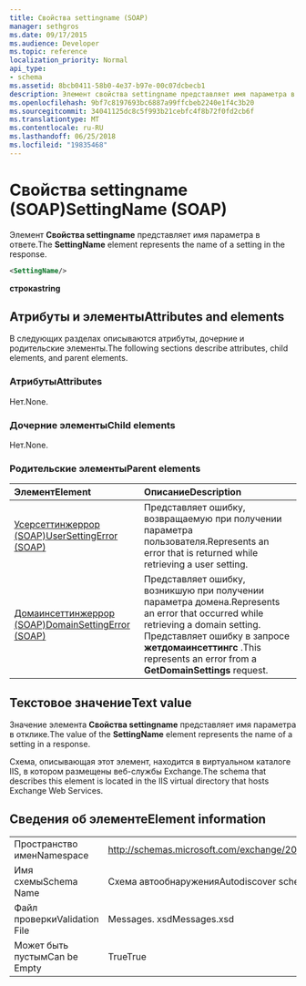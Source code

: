 ```yaml
---
title: Свойства settingname (SOAP)
manager: sethgros
ms.date: 09/17/2015
ms.audience: Developer
ms.topic: reference
localization_priority: Normal
api_type:
- schema
ms.assetid: 8bcb0411-58b0-4e37-b97e-00c07dcbecb1
description: Элемент свойства settingname представляет имя параметра в ответе.
ms.openlocfilehash: 9bf7c8197693bc6887a99ffcbeb2240e1f4c3b20
ms.sourcegitcommit: 34041125dc8c5f993b21cebfc4f8b72f0fd2cb6f
ms.translationtype: MT
ms.contentlocale: ru-RU
ms.lasthandoff: 06/25/2018
ms.locfileid: "19835468"
---
```

# <a name="settingname-soap"></a><span data-ttu-id="137de-103">Свойства settingname (SOAP)</span><span class="sxs-lookup"><span data-stu-id="137de-103">SettingName (SOAP)</span></span>

<span data-ttu-id="137de-104">Элемент **Свойства settingname** представляет имя параметра в ответе.</span><span class="sxs-lookup"><span data-stu-id="137de-104">The **SettingName** element represents the name of a setting in the response.</span></span> 
  
```XML
<SettingName/>
```

 <span data-ttu-id="137de-105">**строка**</span><span class="sxs-lookup"><span data-stu-id="137de-105">**string**</span></span>
## <a name="attributes-and-elements"></a><span data-ttu-id="137de-106">Атрибуты и элементы</span><span class="sxs-lookup"><span data-stu-id="137de-106">Attributes and elements</span></span>

<span data-ttu-id="137de-107">В следующих разделах описываются атрибуты, дочерние и родительские элементы.</span><span class="sxs-lookup"><span data-stu-id="137de-107">The following sections describe attributes, child elements, and parent elements.</span></span>
  
### <a name="attributes"></a><span data-ttu-id="137de-108">Атрибуты</span><span class="sxs-lookup"><span data-stu-id="137de-108">Attributes</span></span>

<span data-ttu-id="137de-109">Нет.</span><span class="sxs-lookup"><span data-stu-id="137de-109">None.</span></span>
  
### <a name="child-elements"></a><span data-ttu-id="137de-110">Дочерние элементы</span><span class="sxs-lookup"><span data-stu-id="137de-110">Child elements</span></span>

<span data-ttu-id="137de-111">Нет.</span><span class="sxs-lookup"><span data-stu-id="137de-111">None.</span></span>
  
### <a name="parent-elements"></a><span data-ttu-id="137de-112">Родительские элементы</span><span class="sxs-lookup"><span data-stu-id="137de-112">Parent elements</span></span>

|<span data-ttu-id="137de-113">**Элемент**</span><span class="sxs-lookup"><span data-stu-id="137de-113">**Element**</span></span>|<span data-ttu-id="137de-114">**Описание**</span><span class="sxs-lookup"><span data-stu-id="137de-114">**Description**</span></span>|
|:-----|:-----|
|[<span data-ttu-id="137de-115">Усерсеттинжеррор (SOAP)</span><span class="sxs-lookup"><span data-stu-id="137de-115">UserSettingError (SOAP)</span></span>](usersettingerror-soap.md) <br/> |<span data-ttu-id="137de-116">Представляет ошибку, возвращаемую при получении параметра пользователя.</span><span class="sxs-lookup"><span data-stu-id="137de-116">Represents an error that is returned while retrieving a user setting.</span></span>  <br/> |
|[<span data-ttu-id="137de-117">Домаинсеттинжеррор (SOAP)</span><span class="sxs-lookup"><span data-stu-id="137de-117">DomainSettingError (SOAP)</span></span>](domainsettingerror-soap.md) <br/> |<span data-ttu-id="137de-118">Представляет ошибку, возникшую при получении параметра домена.</span><span class="sxs-lookup"><span data-stu-id="137de-118">Represents an error that occurred while retrieving a domain setting.</span></span> <span data-ttu-id="137de-119">Представляет ошибку в запросе **жетдомаинсеттингс** .</span><span class="sxs-lookup"><span data-stu-id="137de-119">This represents an error from a **GetDomainSettings** request.</span></span>  <br/> |
   
## <a name="text-value"></a><span data-ttu-id="137de-120">Текстовое значение</span><span class="sxs-lookup"><span data-stu-id="137de-120">Text value</span></span>

<span data-ttu-id="137de-121">Значение элемента **Свойства settingname** представляет имя параметра в отклике.</span><span class="sxs-lookup"><span data-stu-id="137de-121">The value of the **SettingName** element represents the name of a setting in a response.</span></span> 
  
<span data-ttu-id="137de-122">Схема, описывающая этот элемент, находится в виртуальном каталоге IIS, в котором размещены веб-службы Exchange.</span><span class="sxs-lookup"><span data-stu-id="137de-122">The schema that describes this element is located in the IIS virtual directory that hosts Exchange Web Services.</span></span>
  
## <a name="element-information"></a><span data-ttu-id="137de-123">Сведения об элементе</span><span class="sxs-lookup"><span data-stu-id="137de-123">Element information</span></span>

|||
|:-----|:-----|
|<span data-ttu-id="137de-124">Пространство имен</span><span class="sxs-lookup"><span data-stu-id="137de-124">Namespace</span></span>  <br/> |http://schemas.microsoft.com/exchange/2010/Autodiscover  <br/> |
|<span data-ttu-id="137de-125">Имя схемы</span><span class="sxs-lookup"><span data-stu-id="137de-125">Schema Name</span></span>  <br/> |<span data-ttu-id="137de-126">Схема автообнаружения</span><span class="sxs-lookup"><span data-stu-id="137de-126">Autodiscover schema</span></span>  <br/> |
|<span data-ttu-id="137de-127">Файл проверки</span><span class="sxs-lookup"><span data-stu-id="137de-127">Validation File</span></span>  <br/> |<span data-ttu-id="137de-128">Messages. xsd</span><span class="sxs-lookup"><span data-stu-id="137de-128">Messages.xsd</span></span>  <br/> |
|<span data-ttu-id="137de-129">Может быть пустым</span><span class="sxs-lookup"><span data-stu-id="137de-129">Can be Empty</span></span>  <br/> |<span data-ttu-id="137de-130">True</span><span class="sxs-lookup"><span data-stu-id="137de-130">True</span></span>  <br/> |
   

